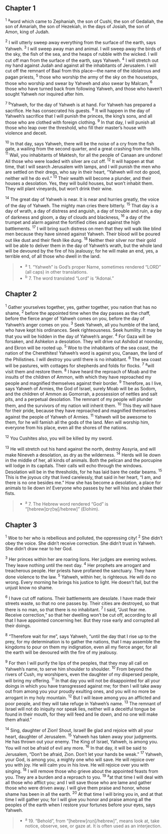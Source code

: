 ## Chapter 1

<sup>1</sup> <sup>a</sup>word which came to Zephaniah, the son of Cushi, the son of Gedaliah, the son of Amariah, the son of Hezekiah, in the days of Josiah, the son of Amon, king of Judah.

<sup>2</sup> I will utterly sweep away everything from the surface of the earth, says Yahweh.
<sup>3</sup> I will sweep away man and animal. I will sweep away the birds of the sky, the fish of the sea, and the heaps of rubble with the wicked. I will cut off man from the surface of the earth, says Yahweh.
<sup>4</sup> I will stretch out my hand against Judah and against all the inhabitants of Jerusalem. I will cut off the remnant of Baal from this place—the name of the idolatrous and pagan priests,
<sup>5</sup> those who worship the army of the sky on the housetops, those who worship and swear by Yahweh and also swear by Malcam,
<sup>6</sup> those who have turned back from following Yahweh, and those who haven’t sought Yahweh nor inquired after him.

<sup>7</sup> <sup>b</sup>Yahweh, for the day of Yahweh is at hand. For Yahweh has prepared a sacrifice. He has consecrated his guests.
<sup>8</sup> It will happen in the day of Yahweh’s sacrifice that I will punish the princes, the king’s sons, and all those who are clothed with foreign clothing.
<sup>9</sup> In that day, I will punish all those who leap over the threshold, who fill their master’s house with violence and deceit.

<sup>10</sup> In that day, says Yahweh, there will be the noise of a cry from the fish gate, a wailing from the second quarter, and a great crashing from the hills.
<sup>11</sup> Wail, you inhabitants of Maktesh, for all the people of Canaan are undone! All those who were loaded with silver are cut off.
<sup>12</sup> It will happen at that time, that I will search Jerusalem with lamps, and I will punish the men who are settled on their dregs, who say in their heart, “Yahweh will not do good, neither will he do evil.”
<sup>13</sup> Their wealth will become a plunder, and their houses a desolation. Yes, they will build houses, but won’t inhabit them. They will plant vineyards, but won’t drink their wine.

<sup>14</sup> The great day of Yahweh is near. It is near and hurries greatly, the voice of the day of Yahweh. The mighty man cries there bitterly.
<sup>15</sup> That day is a day of wrath, a day of distress and anguish, a day of trouble and ruin, a day of darkness and gloom, a day of clouds and blackness,
<sup>16</sup> a day of the trumpet and alarm against the fortified cities and against the high battlements.
<sup>17</sup> I will bring such distress on men that they will walk like blind men because they have sinned against Yahweh. Their blood will be poured out like dust and their flesh like dung.
<sup>18</sup> Neither their silver nor their gold will be able to deliver them in the day of Yahweh’s wrath, but the whole land will be devoured by the fire of his jealousy; for he will make an end, yes, a terrible end, of all those who dwell in the land.

> - <sup>a</sup> 1. “Yahweh” is God’s proper Name, sometimes rendered “LORD” (all caps) in other translations.
> - <sup>b</sup> 7. The word translated “Lord” is “Adonai.”

## Chapter 2

<sup>1</sup> Gather yourselves together, yes, gather together, you nation that has no shame,
<sup>2</sup> before the appointed time when the day passes as the chaff, before the fierce anger of Yahweh comes on you, before the day of Yahweh’s anger comes on you.
<sup>3</sup> Seek Yahweh, all you humble of the land, who have kept his ordinances. Seek righteousness. Seek humility. It may be that you will be hidden in the day of Yahweh’s anger.
<sup>4</sup> For Gaza will be forsaken, and Ashkelon a desolation. They will drive out Ashdod at noonday, and Ekron will be rooted up.
<sup>5</sup> Woe to the inhabitants of the sea coast, the nation of the Cherethites! Yahweh’s word is against you, Canaan, the land of the Philistines. I will destroy you until there is no inhabitant.
<sup>6</sup> The sea coast will be pastures, with cottages for shepherds and folds for flocks.
<sup>7</sup> <sup>a</sup>will visit them and restore them.
<sup>8</sup> I have heard the reproach of Moab and the insults of the children of Ammon, with which they have reproached my people and magnified themselves against their border.
<sup>9</sup> Therefore, as I live, says Yahweh of Armies, the God of Israel, surely Moab will be as Sodom, and the children of Ammon as Gomorrah, a possession of nettles and salt pits, and a perpetual desolation. The remnant of my people will plunder them, and the survivors of my nation will inherit them.
<sup>10</sup> This they will have for their pride, because they have reproached and magnified themselves against the people of Yahweh of Armies.
<sup>11</sup> Yahweh will be awesome to them, for he will famish all the gods of the land. Men will worship him, everyone from his place, even all the shores of the nations.

<sup>12</sup> You Cushites also, you will be killed by my sword.

<sup>13</sup> He will stretch out his hand against the north, destroy Assyria, and will make Nineveh a desolation, as dry as the wilderness.
<sup>14</sup> Herds will lie down in the middle of her, all kinds of animals. Both the pelican and the porcupine will lodge in its capitals. Their calls will echo through the windows. Desolation will be in the thresholds, for he has laid bare the cedar beams.
<sup>15</sup> This is the joyous city that lived carelessly, that said in her heart, “I am, and there is no one besides me.” How she has become a desolation, a place for animals to lie down in! Everyone who passes by her will hiss and shake their fists.

> - <sup>a</sup> 7. The Hebrew word rendered “God” is “[hebrew]אֱלֹהִ֑ים[/hebrew]” (Elohim).

## Chapter 3

<sup>1</sup> Woe to her who is rebellious and polluted, the oppressing city!
<sup>2</sup> She didn’t obey the voice. She didn’t receive correction. She didn’t trust in Yahweh. She didn’t draw near to her God.

<sup>3</sup> Her princes within her are roaring lions. Her judges are evening wolves. They leave nothing until the next day.
<sup>4</sup> Her prophets are arrogant and treacherous people. Her priests have profaned the sanctuary. They have done violence to the law.
<sup>5</sup> Yahweh, within her, is righteous. He will do no wrong. Every morning he brings his justice to light. He doesn’t fail, but the unjust know no shame.

<sup>6</sup> I have cut off nations. Their battlements are desolate. I have made their streets waste, so that no one passes by. Their cities are destroyed, so that there is no man, so that there is no inhabitant.
<sup>7</sup> I said, “Just fear me. Receive correction,” so that her dwelling won’t be cut off, according to all that I have appointed concerning her. But they rose early and corrupted all their doings.

<sup>8</sup> “Therefore wait for me”, says Yahweh, “until the day that I rise up to the prey, for my determination is to gather the nations, that I may assemble the kingdoms to pour on them my indignation, even all my fierce anger, for all the earth will be devoured with the fire of my jealousy.

<sup>9</sup> For then I will purify the lips of the peoples, that they may all call on Yahweh’s name, to serve him shoulder to shoulder.
<sup>10</sup> From beyond the rivers of Cush, my worshipers, even the daughter of my dispersed people, will bring my offering.
<sup>11</sup> In that day you will not be disappointed for all your doings in which you have transgressed against me; for then I will take away out from among you your proudly exulting ones, and you will no more be arrogant in my holy mountain.
<sup>12</sup> But I will leave among you an afflicted and poor people, and they will take refuge in Yahweh’s name.
<sup>13</sup> The remnant of Israel will not do iniquity nor speak lies, neither will a deceitful tongue be found in their mouth, for they will feed and lie down, and no one will make them afraid.”

<sup>14</sup> Sing, daughter of Zion! Shout, Israel! Be glad and rejoice with all your heart, daughter of Jerusalem.
<sup>15</sup> Yahweh has taken away your judgments. He has thrown out your enemy. The King of Israel, Yahweh, is among you. You will not be afraid of evil any more.
<sup>16</sup> In that day, it will be said to Jerusalem, “Don’t be afraid, Zion. Don’t let your hands be weak.”
<sup>17</sup> Yahweh, your God, is among you, a mighty one who will save. He will rejoice over you with joy. He will calm you in his love. He will rejoice over you with singing.
<sup>18</sup> I will remove those who grieve about the appointed feasts from you. They are a burden and a reproach to you.
<sup>19</sup> <sup>a</sup>at that time I will deal with all those who afflict you; and I will save those who are lame and gather those who were driven away. I will give them praise and honor, whose shame has been in all the earth.
<sup>20</sup> At that time I will bring you in, and at that time I will gather you; for I will give you honor and praise among all the peoples of the earth when I restore your fortunes before your eyes, says Yahweh.

> - <sup>a</sup> 19. “Behold”, from “[hebrew]הִנֵּה[/hebrew]”, means look at, take notice, observe, see, or gaze at. It is often used as an interjection.
